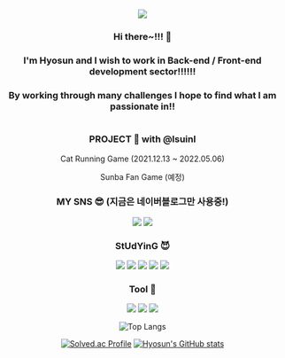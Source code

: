 #

 <div align="center">
  
<img src="https://capsule-render.vercel.app/api?type=wave&color=auto&height=300&section=header&text=Welcome%20😋&fontSize=90" />
  
  
  ### Hi there~!!! 👋 
  ### I'm Hyosun and I wish to work in Back-end / Front-end development sector!!!!!!
  ### By working through many challenges I hope to find what I am passionate in!!

 #
 
  ### PROJECT 💎 with @lsuinl
  Cat Running Game (2021.12.13 ~ 2022.05.06) </p>
  Sunba Fan Game (예정)
 
  ### MY SNS 😎 (지금은 네이버블로그만 사용중!)
  
  <a href="https://velog.io/@ssunykim"><img src="https://img.shields.io/badge/Velog-20C997?style=flat-square&logo=velog&logoColor=black"/></a>
  <a href="https://blog.naver.com/rlagytjs213"><img src="https://img.shields.io/badge/Naver_Blog-03C75A?style=flat-square&logo=naver&logoColor=black"/></a>

  ### StUdYinG 😈
  
  <img src="https://img.shields.io/badge/Python-3776AB?style=flat-square&logo=python&logoColor=white"/></a>
  <img src="https://img.shields.io/badge/C-A8B9CC?style=flat-square&logo=c&logoColor=white"/></a>
  <img src="https://img.shields.io/badge/C++-00599C?style=flat-square&logo=c++&logoColor=black"/></a>
  <img src="https://img.shields.io/badge/Java-007396?style=flat-square&logo=java&logoColor=white"/></a>
  <img src="https://img.shields.io/badge/C Sharp-239120?style=flat-square&logo=c#&logoColor=black"/></a>

  ### Tool 🐌
  
  <a href="https://unity.com/kr"><img src="https://img.shields.io/badge/Unity-FFFFFF?style=flat-square&logo=unity&logoColor=black"/></a>
  <a href="https://github.com/hy5sun"><img src="https://img.shields.io/badge/GitHub-181717?style=flat-square&logo=github&logoColor=white"/></a>
  <img src="https://img.shields.io/badge/Visual Studio Code-007ACC?style=flat-square&logo=github&logoColor=white"/></a>
  
  ![Top Langs](https://github-readme-stats.vercel.app/api/top-langs/?username=hy5sun&layout=compact&theme=buefy)
  
  </d>
  
  [![Solved.ac Profile](http://mazassumnida.wtf/api/v2/generate_badge?boj=ssunykim)](https://solved.ac/ssunykim/)
  [![Hyosun's GitHub stats](https://github-readme-stats.vercel.app/api?username=hy5sun)](https://github.com/hy5sun/github-readme-stats)


#
  
<!--
**hy5sun/hy5sun** is a ✨ _special_ ✨ repository because its `README.md` (this file) appears on your GitHub profile.

Here are some ideas to get you started:

- 🔭 I’m currently working on ...
- 🌱 I’m currently learning ...
- 👯 I’m looking to collaborate on ...
- 🤔 I’m looking for help with ...
- 💬 Ask me about ...
- 📫 How to reach me: ...
- 😄 Pronouns: ...
- ⚡ Fun fact: ...
-->
